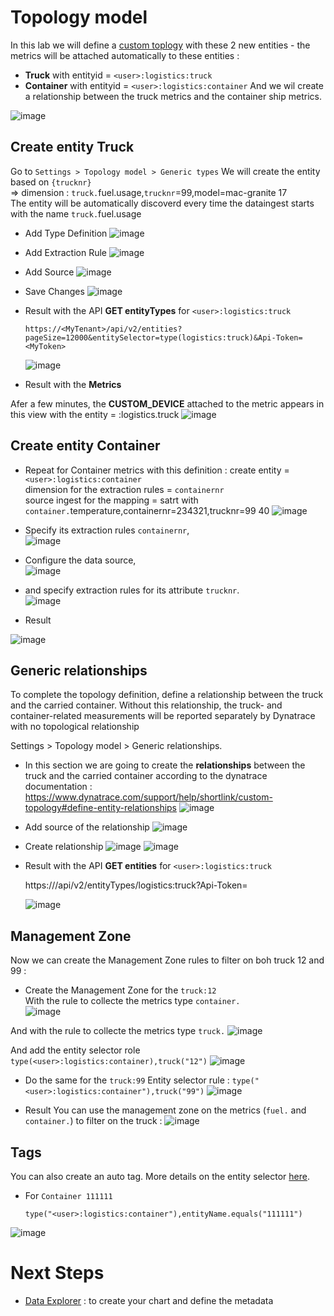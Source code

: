 # Topology model

In this lab we will define a [custom toplogy](https://www.dynatrace.com/support/help/shortlink/custom-topology) with these 2 new entities - the metrics will be attached automatically to these entities : 
  - **Truck**     with entityid = `<user>:logistics:truck`
  - **Container** with entityid = `<user>:logistics:container`
 And we wil create a relationship between the truck metrics and the container ship metrics. 

![image](https://user-images.githubusercontent.com/40337213/120231658-1f1c7e80-c252-11eb-9599-a4f3efe1d06f.png)

## Create entity Truck
Go to `Settings > Topology model > Generic types`
We will create the entity based on `{trucknr}`  
  => dimension : `truck.`fuel.usage,`trucknr`=99,model=mac-granite 17  
The entity will be automatically discoverd every time the dataingest starts with the name `truck.`fuel.usage  

- Add Type Definition
![image](https://user-images.githubusercontent.com/40337213/122075108-1901d280-cdfa-11eb-817d-e0a9181a8267.png)

- Add Extraction Rule
![image](https://user-images.githubusercontent.com/40337213/121262281-26780380-c8b4-11eb-9edd-8cc01681b205.png)

- Add Source
![image](https://user-images.githubusercontent.com/40337213/122075446-5cf4d780-cdfa-11eb-9bf3-0e23b844b4d1.png)

- Save Changes
![image](https://user-images.githubusercontent.com/40337213/121260853-2c6ce500-c8b2-11eb-8859-fd6b4323b5de.png)

- Result with the API **GET entityTypes** for `<user>:logistics:truck` 
  
      https://<MyTenant>/api/v2/entities?pageSize=12000&entitySelector=type(logistics:truck)&Api-Token=<MyToken>
    
    ![image](https://user-images.githubusercontent.com/40337213/121267864-24ff0900-c8bd-11eb-891c-44d52c062276.png) 


- Result with the **Metrics**

Afer a few minutes, the **CUSTOM_DEVICE** attached to the metric appears in this view with the entity = <user>:logistics.truck
![image](https://user-images.githubusercontent.com/40337213/121261358-ee23f580-c8b2-11eb-8c82-76c71d186415.png)



## Create entity Container

- Repeat for Container metrics with this definition : 
    create entity = `<user>:logistics:container`  
    dimension for the extraction rules = `containernr`  
    source ingest for the mapping  = satrt with `container.`temperature,containernr=234321,trucknr=99 40
 ![image](https://user-images.githubusercontent.com/40337213/122076977-a09c1100-cdfb-11eb-9fad-52161e547912.png)
  
- Specify its extraction rules `containernr`,  
![image](https://user-images.githubusercontent.com/40337213/121263992-bf0f8300-c8b6-11eb-9efb-027360704b55.png)

- Configure the data source,  
![image](https://user-images.githubusercontent.com/40337213/122077243-dc36db00-cdfb-11eb-8fda-c719dc267915.png)

- and specify extraction rules for its attribute `trucknr`.  
![image](https://user-images.githubusercontent.com/40337213/120230235-2db56680-c24f-11eb-82c5-d01fb2b1d9f1.png)
  
- Result

![image](https://user-images.githubusercontent.com/40337213/121264245-2b8a8200-c8b7-11eb-8bee-4894b503b751.png)


## Generic relationships 

To complete the topology definition, define a relationship between the truck and the carried container. Without this relationship, the truck- and container-related measurements will be reported separately by Dynatrace with no topological relationship 

Settings > Topology model > Generic relationships.
- In this section we are going to create the **relationships** between the truck and the carried container according to the dynatrace documentation : https://www.dynatrace.com/support/help/shortlink/custom-topology#define-entity-relationships
![image](https://user-images.githubusercontent.com/40337213/120231485-c947d680-c251-11eb-9a88-2339217ba342.png)

 - Add source of the relationship 
![image](https://user-images.githubusercontent.com/40337213/122078301-c7a71280-cdfc-11eb-90c7-9a0a3ca46c53.png)

- Create relationship 
![image](https://user-images.githubusercontent.com/40337213/121267074-e87edd80-c8bb-11eb-981e-a607cfe20fe8.png)
![image](https://user-images.githubusercontent.com/40337213/122077758-4c456100-cdfc-11eb-9246-e20efef5d404.png)



- Result with the API **GET entities** for `<user>:logistics:truck`
 
     https://<MyTenant>/api/v2/entityTypes/logistics:truck?Api-Token=<MyToken>

    ![image](https://user-images.githubusercontent.com/40337213/121268163-b40c2100-c8bd-11eb-9207-3b040947a0b2.png)


## Management Zone

Now we can create the Management Zone rules to filter on boh truck 12 and 99 :  

 - Create the Management Zone for the `truck:12`  
With the rule to collecte the metrics type `container.`  
![image](https://user-images.githubusercontent.com/40337213/121264681-d69b3b80-c8b7-11eb-9f58-f2540257633f.png)

And with the rule to collecte the metrics type `truck.`
![image](https://user-images.githubusercontent.com/40337213/121264855-211cb800-c8b8-11eb-9695-0fca62a149e0.png)

And add the entity selector role `type(<user>:logistics:container),truck("12")`
![image](https://user-images.githubusercontent.com/40337213/121265364-fb43e300-c8b8-11eb-8835-c36f2b7326fd.png)

- Do the same for the `truck:99`
Entity selector rule : `type("<user>:logistics:container"),truck("99")`
![image](https://user-images.githubusercontent.com/40337213/121265737-8fae4580-c8b9-11eb-937a-f2b3be93625d.png)

- Result 
You can use the management zone on the metrics (`fuel.` and `container.`) to filter on the truck : 
![image](https://user-images.githubusercontent.com/40337213/121394478-a99b6700-c951-11eb-8082-67cd6534d79f.png)


## Tags
You can also create an auto tag. More details on the entity selector [here](https://www.dynatrace.com/support/help/dynatrace-api/environment-api/entity-v2/entity-selector/). 

 - For `Container 111111`

       type("<user>:logistics:container"),entityName.equals("111111")
  ![image](https://user-images.githubusercontent.com/40337213/120369070-1770de80-c313-11eb-9690-e4d1e9d5c06e.png)


# Next Steps

- [Data Explorer](/data-explorer) : to create your chart and define the metadata

